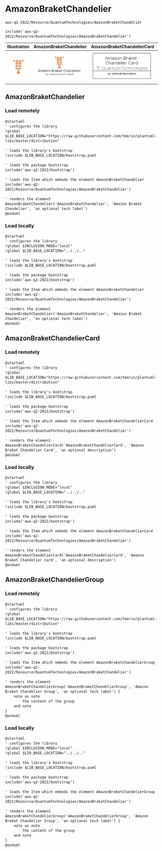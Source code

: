 # AmazonBraketChandelier


```text
aws-q2-2022/Resource/QuantumTechnologies/AmazonBraketChandelier
```

```text
include('aws-q2-2022/Resource/QuantumTechnologies/AmazonBraketChandelier')
```



| Illustration | AmazonBraketChandelier | AmazonBraketChandelierCard | AmazonBraketChandelierGroup |
| :---: | :---: | :---: | :---: |
| ![illustration for Illustration](../../../aws-q2-2022/Resource/QuantumTechnologies/AmazonBraketChandelier.png) | ![illustration for AmazonBraketChandelier](../../../aws-q2-2022/Resource/QuantumTechnologies/AmazonBraketChandelier.Local.png) | ![illustration for AmazonBraketChandelierCard](../../../aws-q2-2022/Resource/QuantumTechnologies/AmazonBraketChandelierCard.Local.png) | ![illustration for AmazonBraketChandelierGroup](../../../aws-q2-2022/Resource/QuantumTechnologies/AmazonBraketChandelierGroup.Local.png) |




## AmazonBraketChandelier

### Load remotely
```plantuml
@startuml
' configures the library
!global $LIB_BASE_LOCATION="https://raw.githubusercontent.com/tmorin/plantuml-libs/master/distribution"

' loads the library's bootstrap
!include $LIB_BASE_LOCATION/bootstrap.puml

' loads the package bootstrap
include('aws-q2-2022/bootstrap')

' loads the Item which embeds the element AmazonBraketChandelier
include('aws-q2-2022/Resource/QuantumTechnologies/AmazonBraketChandelier')

' renders the element
AmazonBraketChandelier('AmazonBraketChandelier', 'Amazon Braket Chandelier', 'an optional tech label')
@enduml
```

### Load locally
```plantuml
@startuml
' configures the library
!global $INCLUSION_MODE="local"
!global $LIB_BASE_LOCATION="../../.."

' loads the library's bootstrap
!include $LIB_BASE_LOCATION/bootstrap.puml

' loads the package bootstrap
include('aws-q2-2022/bootstrap')

' loads the Item which embeds the element AmazonBraketChandelier
include('aws-q2-2022/Resource/QuantumTechnologies/AmazonBraketChandelier')

' renders the element
AmazonBraketChandelier('AmazonBraketChandelier', 'Amazon Braket Chandelier', 'an optional tech label')
@enduml
```

## AmazonBraketChandelierCard

### Load remotely
```plantuml
@startuml
' configures the library
!global $LIB_BASE_LOCATION="https://raw.githubusercontent.com/tmorin/plantuml-libs/master/distribution"

' loads the library's bootstrap
!include $LIB_BASE_LOCATION/bootstrap.puml

' loads the package bootstrap
include('aws-q2-2022/bootstrap')

' loads the Item which embeds the element AmazonBraketChandelierCard
include('aws-q2-2022/Resource/QuantumTechnologies/AmazonBraketChandelier')

' renders the element
AmazonBraketChandelierCard('AmazonBraketChandelierCard', 'Amazon Braket Chandelier Card', 'an optional description')
@enduml
```

### Load locally
```plantuml
@startuml
' configures the library
!global $INCLUSION_MODE="local"
!global $LIB_BASE_LOCATION="../../.."

' loads the library's bootstrap
!include $LIB_BASE_LOCATION/bootstrap.puml

' loads the package bootstrap
include('aws-q2-2022/bootstrap')

' loads the Item which embeds the element AmazonBraketChandelierCard
include('aws-q2-2022/Resource/QuantumTechnologies/AmazonBraketChandelier')

' renders the element
AmazonBraketChandelierCard('AmazonBraketChandelierCard', 'Amazon Braket Chandelier Card', 'an optional description')
@enduml
```

## AmazonBraketChandelierGroup

### Load remotely
```plantuml
@startuml
' configures the library
!global $LIB_BASE_LOCATION="https://raw.githubusercontent.com/tmorin/plantuml-libs/master/distribution"

' loads the library's bootstrap
!include $LIB_BASE_LOCATION/bootstrap.puml

' loads the package bootstrap
include('aws-q2-2022/bootstrap')

' loads the Item which embeds the element AmazonBraketChandelierGroup
include('aws-q2-2022/Resource/QuantumTechnologies/AmazonBraketChandelier')

' renders the element
AmazonBraketChandelierGroup('AmazonBraketChandelierGroup', 'Amazon Braket Chandelier Group', 'an optional tech label') {
    note as note
        the content of the group
    end note
}
@enduml
```

### Load locally
```plantuml
@startuml
' configures the library
!global $INCLUSION_MODE="local"
!global $LIB_BASE_LOCATION="../../.."

' loads the library's bootstrap
!include $LIB_BASE_LOCATION/bootstrap.puml

' loads the package bootstrap
include('aws-q2-2022/bootstrap')

' loads the Item which embeds the element AmazonBraketChandelierGroup
include('aws-q2-2022/Resource/QuantumTechnologies/AmazonBraketChandelier')

' renders the element
AmazonBraketChandelierGroup('AmazonBraketChandelierGroup', 'Amazon Braket Chandelier Group', 'an optional tech label') {
    note as note
        the content of the group
    end note
}
@enduml
```

